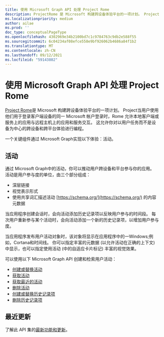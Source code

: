 ```yaml
---
title: 使用 Microsoft Graph API 处理 Project Rome
description: ProjectRome 是 Microsoft 构建跨设备体验平台的一项计划。 Project当用户使用他们用于登录客户端设备的同一 Microsoft 帐户登录时，Rome 允许本地客户端或服务上的应用与远程主机上的应用和服务交互。 这允许你对以用户任务而不是设备为中心的跨设备和跨平台体验进行编程。
ms.localizationpriority: medium
author: ailae
ms.prod: ''
doc_type: conceptualPageType
ms.openlocfilehash: 4302969e34b2100bd7c1c9784763c9db2e588f55
ms.sourcegitcommit: 6c04234af08efce558e9bf926062b4686a84f1b2
ms.translationtype: MT
ms.contentlocale: zh-CN
ms.lasthandoff: 09/12/2021
ms.locfileid: "59143802"
---
```

# <a name="use-the-microsoft-graph-api-to-work-with-project-rome"></a>使用 Microsoft Graph API 处理 Project Rome

[Project Rome](https://developer.microsoft.com/en-us/windows/project-rome)是 Microsoft 构建跨设备体验平台的一项计划。 Project当用户使用他们用于登录客户端设备的同一 Microsoft 帐户登录时，Rome 允许本地客户端或服务上的应用与远程主机上的应用和服务交互。 这允许你对以用户任务而不是设备为中心的跨设备和跨平台体验进行编程。

一个关键组件通过 Microsoft Graph实现以下体验：活动。

## <a name="activities"></a>活动

通过 Microsoft Graph中的活动，你可以推动用户跨设备和平台参与你的应用。 活动是用户参与度的单位，由三个部分组成：

- 深层链接
- 视觉表示形式
- 使用共享词汇描述活动 [https://schema.org/](https://schema.org/) 的内容元数据

当应用程序创建会话时，会向活动添加历史记录项以反映用户参与的时间段。 每次用户重新参与某个活动时，会向活动添加一个新的历史记录项，以增加用户参与度。

当应用程序发布用户活动对象时，该对象将显示在应用程序中的一Windows;例如，Cortana和时间线。 你可以指定丰富的元数据 (以允许活动在正确的上下文) 中显示，也可以指定使用活动 (中的自适应卡片标记) 丰富的视觉效果。 [](https://adaptivecards.io/)

可以使用以下 Microsoft Graph API 创建和检索用户活动：

- [创建或替换活动](../api/projectrome-put-activity.md)
- [获取活动](../api/projectrome-get-activities.md)
- [获取最近的活动](../api/projectrome-get-recent-activities.md)
- [删除活动](../api/projectrome-delete-activity.md)
- [创建或替换历史记录项](../api/projectrome-put-historyitem.md)
- [删除历史记录项](../api/projectrome-delete-historyitem.md)

## <a name="whats-new"></a>最近更新
了解此 API 集的[最新功能和更新](/graph/whats-new-overview)。
